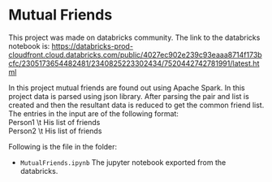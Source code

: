 # Mutual Friends
This project was made on databricks community. The link to the databricks notebook is: https://databricks-prod-cloudfront.cloud.databricks.com/public/4027ec902e239c93eaaa8714f173bcfc/2305173654482481/2340825223302434/7520442742781991/latest.html   

In this project mutual friends are found out using Apache Spark. In this project data is parsed using json library. After parsing the pair and list is created and then the resultant data is reduced to get the common friend list. The entries in the input are of the following format:  
Person1 \t His list of friends  
Person2 \t His list of friends  

Following is the file in the folder:
* ```MutualFriends.ipynb``` The jupyter notebook exported from the databricks.

